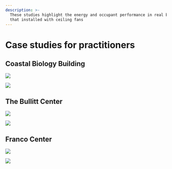 ```yaml
---
description: >-
  These studies highlight the energy and occupant performance in real buildings
  that installed with ceiling fans
---
```


# Case studies for practitioners

## Coastal Biology Building

![](<../.gitbook/assets/0 (27).png>)



![](<../.gitbook/assets/1 (14).png>)



## The Bullitt Center

![](<../.gitbook/assets/2 (12).png>)



![](<../.gitbook/assets/3 (13).png>)



## Franco Center

![](<../.gitbook/assets/4 (12).png>)



![](<../.gitbook/assets/5 (8).png>)

